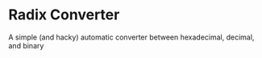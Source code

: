 # Radix Converter
A simple (and hacky) automatic converter between hexadecimal, decimal, and binary
